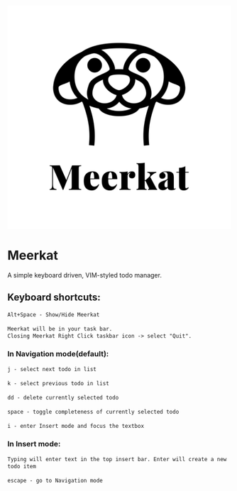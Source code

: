 ![Meerkat](https://raw.githubusercontent.com/oldtimerza/meerkat/master/logo.png)
# Meerkat
A simple keyboard driven, VIM-styled todo manager.

## Keyboard shortcuts:

    Alt+Space - Show/Hide Meerkat

    Meerkat will be in your task bar.
    Closing Meerkat Right Click taskbar icon -> select "Quit".

### In Navigation mode(default):

    j - select next todo in list

    k - select previous todo in list

    dd - delete currently selected todo

    space - toggle completeness of currently selected todo

    i - enter Insert mode and focus the textbox


### In Insert mode:

    Typing will enter text in the top insert bar. Enter will create a new todo item
    
    escape - go to Navigation mode
